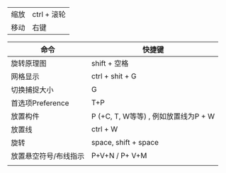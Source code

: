 |  |  |
| ---- | ---- |
| 缩放 | ctrl + 滚轮 |
| 移动 | 右键 |

| 命令 | 快捷键 |
| ---- | ---- |
| 旋转原理图 | shift + 空格 |
| 网格显示 | ctrl + shit + G |
| 切换捕捉大小 | G |
| 首选项Preference | T+P |
| 放置构件 | P  (+C, T, W等等) , 例如放置线为P + W |
| 放置线 | ctrl + W |
| 旋转 | space, shift  + space  |
| 放置悬空符号/布线指示 | P+V+N / P+ V+M  |
|  |  |
